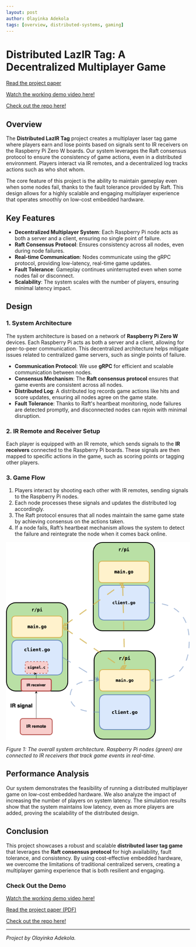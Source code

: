 ```yaml
---
layout: post
author: Olayinka Adekola
tags: [overview, distributed-systems, gaming]
---
```


# Distributed LazIR Tag: A Decentralized Multiplayer Game

[Read the project paper](/assets/files/Distributed_LazIR_Tag.pdf)

[Watch the working demo video here!](https://drive.google.com/file/d/1gKY8r-WHq2IKce9A64gaHr1w11lVu6mk/view?usp=drive_link)

[Check out the repo here!](https://github.com/olalikeola/lazIR_tag)

## Overview

The **Distributed LazIR Tag** project creates a multiplayer laser tag game where players earn and lose points based on signals sent to IR receivers on the Raspberry Pi Zero W boards. Our system leverages the Raft consensus protocol to ensure the consistency of game actions, even in a distributed environment. Players interact via IR remotes, and a decentralized log tracks actions such as who shot whom.

The core feature of this project is the ability to maintain gameplay even when some nodes fail, thanks to the fault tolerance provided by Raft. This design allows for a highly scalable and engaging multiplayer experience that operates smoothly on low-cost embedded hardware.

## Key Features

- **Decentralized Multiplayer System**: Each Raspberry Pi node acts as both a server and a client, ensuring no single point of failure.
- **Raft Consensus Protocol**: Ensures consistency across all nodes, even during node failures.
- **Real-time Communication**: Nodes communicate using the gRPC protocol, providing low-latency, real-time game updates.
- **Fault Tolerance**: Gameplay continues uninterrupted even when some nodes fail or disconnect.
- **Scalability**: The system scales with the number of players, ensuring minimal latency impact.

## Design

### 1. System Architecture

The system architecture is based on a network of **Raspberry Pi Zero W** devices. Each Raspberry Pi acts as both a server and a client, allowing for peer-to-peer communication. This decentralized architecture helps mitigate issues related to centralized game servers, such as single points of failure.

- **Communication Protocol**: We use **gRPC** for efficient and scalable communication between nodes.
- **Consensus Mechanism**: The **Raft consensus protocol** ensures that game events are consistent across all nodes.
- **Distributed Log**: A distributed log records game actions like hits and score updates, ensuring all nodes agree on the game state.
- **Fault Tolerance**: Thanks to Raft's heartbeat monitoring, node failures are detected promptly, and disconnected nodes can rejoin with minimal disruption.

### 2. IR Remote and Receiver Setup

Each player is equipped with an IR remote, which sends signals to the **IR receivers** connected to the Raspberry Pi boards. These signals are then mapped to specific actions in the game, such as scoring points or tagging other players.

### 3. Game Flow

1. Players interact by shooting each other with IR remotes, sending signals to the Raspberry Pi nodes.
2. Each node processes these signals and updates the distributed log accordingly.
3. The Raft protocol ensures that all nodes maintain the same game state by achieving consensus on the actions taken.
4. If a node fails, Raft’s heartbeat mechanism allows the system to detect the failure and reintegrate the node when it comes back online.

![System Architecture](/assets/images/infra.png)

_Figure 1: The overall system architecture. Raspberry Pi nodes (green) are connected to IR receivers that track game events in real-time._

## Performance Analysis

Our system demonstrates the feasibility of running a distributed multiplayer game on low-cost embedded hardware. We also analyze the impact of increasing the number of players on system latency. The simulation results show that the system maintains low latency, even as more players are added, proving the scalability of the distributed design.

## Conclusion

This project showcases a robust and scalable **distributed laser tag game** that leverages the **Raft consensus protocol** for high availability, fault tolerance, and consistency. By using cost-effective embedded hardware, we overcome the limitations of traditional centralized servers, creating a multiplayer gaming experience that is both resilient and engaging.

### Check Out the Demo

[Watch the working demo video here!](https://drive.google.com/file/d/1gKY8r-WHq2IKce9A64gaHr1w11lVu6mk/view?usp=drive_link)

[Read the project paper (PDF)](/assets/files/Distributed_LazIR_Tag.pdf)

[Check out the repo here!](https://github.com/olalikeola/lazIR_tag)

<!-- ## Future Work

Future enhancements could include:

- Adding more advanced game features (e.g., power-ups, player zones).
- Improving the system's performance with additional optimizations.
- Expanding the network to support even more players without sacrificing performance. -->

---

_Project by Olayinka Adekola._
